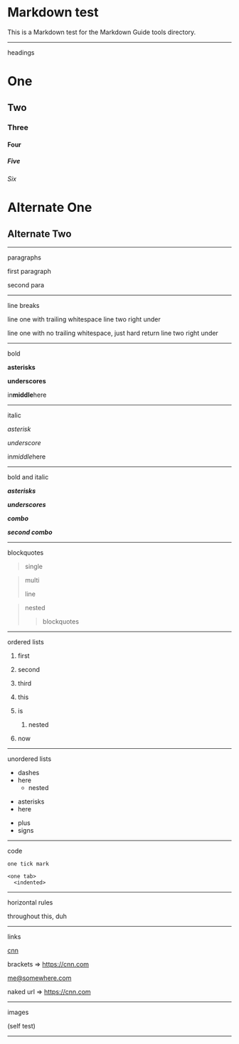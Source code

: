 # Markdown test

This is a Markdown test for the Markdown Guide tools directory.

---

headings

# One

## Two

### Three

#### Four

##### Five

###### Six

Alternate One
=============

Alternate Two
-------------

---

paragraphs

first paragraph

second para

---

line breaks

line one with trailing whitespace
line two right under

line one with no trailing whitespace, just hard return
line two right under

---

bold

**asterisks**

__underscores__

in**middle**here

---

italic

*asterisk*

_underscore_

in*middle*here

---

bold and italic

***asterisks***

___underscores___

__*combo*__

**_second combo_**

---

blockquotes

> single

> multi
>
> line

> nested
>
>> blockquotes

---

ordered lists

1. first
2. second
3. third

1. this
2. is
    1. nested
3. now

---

unordered lists

- dashes
- here
  - nested

* asterisks
* here

+ plus
+ signs

---

code

`one tick mark`

    <one tab>
      <indented>

---

horizontal rules

throughout this, duh

---

links

[cnn](https://cnn.com)

brackets => <https://cnn.com>

<me@somewhere.com>

naked url => https://cnn.com

---

images

(self test)

---
